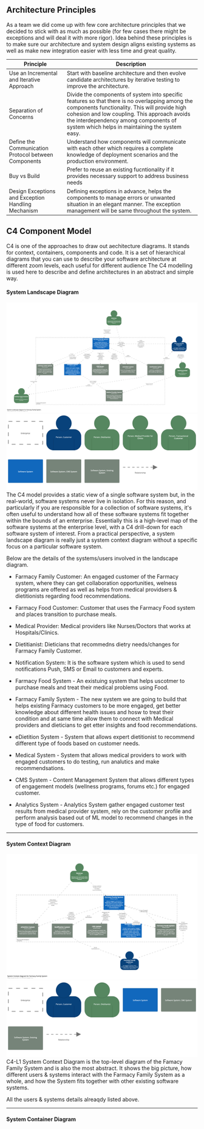 ## Architecture Principles
As a team we did come up with few core architecture principles that we decided to stick with as much as possible (for few cases there might be exceptions and will deal it with more rigor). Idea behind these principles is to make sure our architecture and system design aligns existing systems as well as make new integration easier with less time and great quality.

| Principle              | Description                    |
| ---------------------- | ------------------------------ |
| Use an Incremental and Iterative Approach | Start with baseline architecture and then evolve candidate architectures by iterative testing to improve the architecture.
| Separation of Concerns | Divide the components of system into specific features so that there is no overlapping among the components functionality. This will provide high cohesion and low coupling. This approach avoids the interdependency among components of system which helps in maintaining the system easy.
| Define the Communication Protocol between Components | Understand how components will communicate with each other which requires a complete knowledge of deployment scenarios and the production environment.
| Buy vs Build | Prefer to reuse an existing fucntionality if it provides necessary support to address business needs
| Design Exceptions and Exception Handling Mechanism | Defining exceptions in advance, helps the components to manage errors or unwanted situation in an elegant manner. The exception management will be same throughout the system.

## C4 Component Model
C4 is one of the approaches to draw out aechitecture diagrams. It stands for context, containers, components and code. It is a set of hierarchical diagrams that you can use to describe your software architecture at different zoom levels, each useful for different audience The C4 modelling is used here to describe and define architectures in an abstract and simple way.

#### **System Landscape Diagram**
![](../images/structurizr-SystemLandscape-001.png)
![](../images/structurizr-SystemLandscape-key.png)
The C4 model provides a static view of a single software system but, in the real-world, software systems never live in isolation. For this reason, and particularly if you are responsible for a collection of software systems, it's often useful to understand how all of these software systems fit together within the bounds of an enterprise. 
Essentially this is a high-level map of the software systems at the enterprise level, with a C4 drill-down for each software system of interest. From a practical perspective, a system landscape diagram is really just a system context diagram without a specific focus on a particular software system. 

Below are the details of the systems/users involved in the landscape diagram.

- Farmacy Family Customer: An engaged customer of the Farmacy system, where they can get collaboration opportunities, welness programs are offered as well as helps from medical providsers & dietitionists regarding food recommendations.

- Farmacy Food Customer: Customer that uses the Farmacy Food system and places transition to purchase meals.

- Medical Provider: Medical providers like Nurses/Doctors that works at Hospitals/Clinics.

- Dietitianist: Dieticians that recommedns dietry needs/changes for Farmacy Family Customer.

- Notification System: It is the software system which is used to send notifications Push, SMS or Email
to customers and experts.

- Farmacy Food System - An existuing system that helps uscotmer to purchase meals and treat their medical problems using Food.

- Farmacy Family System - The new system we are going to build that helps existing Farmacy customers to be more engaged, get better knowledge about different health issues and hosw to treat their condition and at same time allow them to connect with Medical providers and dieticians to get etter insights and food recommendations.

- eDietition System - System that allows expert dietitionist to recommend different type of foods based on customer needs.

- Medical System - System that allows medical providers to work with engaged customers to do testing, run analutics and make recommendsations.

- CMS System - Content Management System that allows different types of engagement models (wellness programs, forums etc.) for engaged customer.

- Analytics System - Analytics System gather engaged customer test results from medical provider system, rely on the customer profile and perform analysis based out of ML model to recommend changes in the type of food for customers.

<hr/>

#### **System Context Diagram**
![](../images/structurizr-SystemContext-001.png)
![](../images/structurizr-SystemContext-key.png)
C4-L1 System Context Diagram is the top-level diagram  of the Famacy Family System and is also the most abstract. It shows the big picture, how different users & systems interact with the Farmacy Family System as a whole, and how the System fits together with other existing software systems.

All the users & systems details alreaqdy listed above.

<hr/>

#### **System Container Diagram**